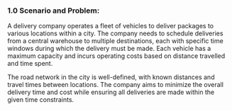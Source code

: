 <h3>1.0 Scenario and Problem:</h3>

A delivery company operates a fleet of vehicles to deliver packages to
various locations within a city. The company needs to schedule
deliveries from a central warehouse to multiple destinations, each
with specific time windows during which the delivery must be made.
Each vehicle has a maximum capacity and incurs operating costs
based on distance travelled and time spent.

The road network in the city is well-defined, with known distances and
travel times between locations. The company aims to minimize the
overall delivery time and cost while ensuring all deliveries are made
within the given time constraints.

